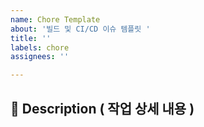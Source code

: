 ```yaml
---
name: Chore Template
about: '빌드 및 CI/CD 이슈 템플릿 '
title: ''
labels: chore
assignees: ''

---
```


## 📌 Description ( 작업 상세 내용 )
